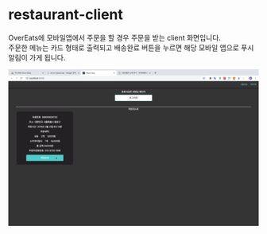 # restaurant-client

OverEats에 모바일앱에서 주문을 할 경우 주문을 받는 client 화면입니다.<br/>
주문한 메뉴는 카드 형태로 출력되고 배송완료 버튼을 누르면 해당 모바일 앱으로 푸시알림이 가게 됩니다.


[![preview](/public/preview.png)](https://www.youtube.com/watch?v=D1ktxsfEgew&feature=youtu.be)

